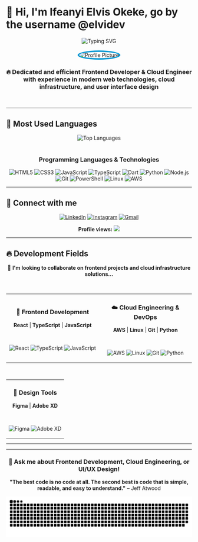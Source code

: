 # 👋 Hi, I'm Ifeanyi Elvis Okeke, go by the username @elvidev

<div align="center">
  <img src="https://readme-typing-svg.herokuapp.com?font=Fira+Code&weight=600&size=28&pause=1000&color=00D4AA&center=true&vCenter=true&width=600&lines=A+Frontend+Developer+%26+Cloud+Engineer;⚡+building+modern+web+applications;focusing+on+user+experience+and+scalability" alt="Typing SVG" />
</div>

<br/>

<div align="center">
  <!-- Professional avatar placeholder -->
  <img src="https://images.unsplash.com/photo-1507003211169-0a1dd7228f2d?w=200&h=200&fit=crop&crop=face&auto=format&q=80" width="200" height="200" style="border-radius: 50%; border: 4px solid #0098d4ff;" alt="Profile Picture"/>
</div>

<h3 align="center">🔥 Dedicated and efficient Frontend Developer & Cloud Engineer with experience in modern web technologies, cloud infrastructure, and user interface design</h3>

<br/>

---

## 🎨 Most Used Languages

<div align="center">
  <img src="https://github-readme-stats.vercel.app/api/top-langs/?username=elvidev&layout=compact&theme=radical&hide_border=true&bg_color=0D1117&title_color=00D4AA&text_color=FFFFFF" alt="Top Languages" />
</div>

<br/>

<div align="center">
  
### Programming Languages & Technologies

![HTML5](https://img.shields.io/badge/HTML5-E34F26?style=for-the-badge&logo=html5&logoColor=white)
![CSS3](https://img.shields.io/badge/CSS3-1572B6?style=for-the-badge&logo=css3&logoColor=white)
![JavaScript](https://img.shields.io/badge/JavaScript-F7DF1E?style=for-the-badge&logo=javascript&logoColor=black)
![TypeScript](https://img.shields.io/badge/TypeScript-007ACC?style=for-the-badge&logo=typescript&logoColor=white)
![Dart](https://img.shields.io/badge/Dart-0175C2?style=for-the-badge&logo=dart&logoColor=white)
![Python](https://img.shields.io/badge/Python-3776AB?style=for-the-badge&logo=python&logoColor=white)
![Node.js](https://img.shields.io/badge/Node.js-43853D?style=for-the-badge&logo=node.js&logoColor=white)
![Git](https://img.shields.io/badge/Git-F05032?style=for-the-badge&logo=git&logoColor=white)
![PowerShell](https://img.shields.io/badge/PowerShell-5391FE?style=for-the-badge&logo=powershell&logoColor=white)
![Linux](https://img.shields.io/badge/Linux-FCC624?style=for-the-badge&logo=linux&logoColor=black)
![AWS](https://img.shields.io/badge/AWS-232F3E?style=for-the-badge&logo=amazon-aws&logoColor=white)

</div>

---

## 🤝 Connect with me

<div align="center">
  
[![LinkedIn](https://img.shields.io/badge/LinkedIn-0077B5?style=for-the-badge&logo=linkedin&logoColor=white)](https://es.linkedin.com/in/ifeanyi-elvis-okeke-051213bb/es?trk=public_post_feed-actor-name)
[![Instagram](https://img.shields.io/badge/Instagram-E4405F?style=for-the-badge&logo=instagram&logoColor=white)](https://instagram.com/elvi.heart)
[![Gmail](https://img.shields.io/badge/Gmail-D14836?style=for-the-badge&logo=gmail&logoColor=white)](mailto:elvidev@gmail.com)

**Profile views:** ![](https://komarev.com/ghpvc/?username=elvidev&color=00D4AA&style=flat-square)

</div>

---

## 🔥 Development Fields

<div align="center">

💖 **I'm looking to collaborate on frontend projects and cloud infrastructure solutions...**

</div>

<br/>

<table align="center">
<tr>
<td align="center" width="50%">

### 🎨 Frontend Development

<div align="center">
  
**React** | **TypeScript** | **JavaScript**

<br/>

![React](https://img.shields.io/badge/React-20232A?style=for-the-badge&logo=react&logoColor=61DAFB)
![TypeScript](https://img.shields.io/badge/TypeScript-007ACC?style=for-the-badge&logo=typescript&logoColor=white)
![JavaScript](https://img.shields.io/badge/JavaScript-F7DF1E?style=for-the-badge&logo=javascript&logoColor=black)

</div>

</td>
<td align="center" width="50%">

### ☁️ Cloud Engineering & DevOps

<div align="center">

**AWS** | **Linux** | **Git** | **Python**

<br/>

![AWS](https://img.shields.io/badge/AWS-232F3E?style=for-the-badge&logo=amazon-aws&logoColor=white)
![Linux](https://img.shields.io/badge/Linux-FCC624?style=for-the-badge&logo=linux&logoColor=black)
![Git](https://img.shields.io/badge/Git-F05032?style=for-the-badge&logo=git&logoColor=white)
![Python](https://img.shields.io/badge/Python-3776AB?style=for-the-badge&logo=python&logoColor=white)

</div>

</td>
</tr>
</table>

<br/>

<table align="center">
<tr>
<td align="center" width="100%">

### 🎨 Design Tools

<div align="center">

**Figma** | **Adobe XD**

<br/>

![Figma](https://img.shields.io/badge/Figma-F24E1E?style=for-the-badge&logo=figma&logoColor=white)
![Adobe XD](https://img.shields.io/badge/Adobe%20XD-470137?style=for-the-badge&logo=Adobe%20XD&logoColor=#FF61F6)

</div>

</td>
</tr>
</table>

---

<!-- ## 📊 GitHub Statistics

<div align="center">
  <img src="https://github-readme-stats.vercel.app/api?username=elvidev&show_icons=true&theme=radical&hide_border=true&bg_color=0D1117&title_color=00D4AA&icon_color=00D4AA&text_color=FFFFFF" alt="GitHub Stats" />
</div>

<div align="center">
  <img src="https://github-readme-streak-stats.herokuapp.com/?user=elvidev&theme=radical&hide_border=true&background=0D1117&stroke=00D4AA&ring=00D4AA&fire=00D4AA&currStreakLabel=FFFFFF" alt="GitHub Streak" />
</div>

---

## 🏆 GitHub Trophies

<div align="center">
  <img src="https://github-profile-trophy.vercel.app/?username=elvidev&theme=radical&no-frame=true&no-bg=true&margin-w=4&row=1" alt="GitHub Trophies" />
</div> -->

---

<div align="center">
  
### 💬 Ask me about Frontend Development, Cloud Engineering, or UI/UX Design!

**"The best code is no code at all. The second best is code that is simple, readable, and easy to understand."** – Jeff Atwood

</div>

<div align="center">
  <img src="https://raw.githubusercontent.com/platane/snk/output/github-contribution-grid-snake-dark.svg" alt="Snake animation" />
</div>
